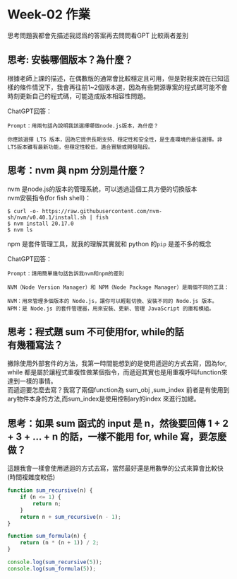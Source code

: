 # Week-02 作業
思考問題我都會先描述我認爲的答案再去問問看GPT 比較兩者差別
## 思考: 安裝哪個版本？為什麼？
根據老師上課的描述，在偶數版的通常會比較穩定且可用，但是對我來說在已知這樣的條件情況下，我會再往前1~2個版本選，因為有些開源專案的程式碼可能不會時刻更新自己的程式碼，可能造成版本相容性問題。

ChatGPT回答：

    Prompt：用兩句話內說明我該選擇哪個node.js版本，為什麼？

    你應該選擇 LTS 版本，因為它提供長期支持、穩定性和安全性，是生產環境的最佳選擇。非LTS版本雖有最新功能，但穩定性較低，適合實驗或開發階段。

## 思考：nvm 與 npm 分別是什麼？
nvm 是node.js的版本的管理系統，可以透過這個工具方便的切換版本<br>
nvm安裝指令(for fish shell)：

    $ curl -o- https://raw.githubusercontent.com/nvm-sh/nvm/v0.40.1/install.sh | fish
    $ nvm install 20.17.0
    $ nvm ls
npm 是套件管理工具，就我的理解其實就和 python 的`pip` 是差不多的概念

ChatGPT回答：

    Prompt：請用簡單幾句話告訴我nvm和npm的差別

    NVM（Node Version Manager）和 NPM（Node Package Manager）是兩個不同的工具：

    NVM：用來管理多個版本的 Node.js，讓你可以輕鬆切換、安裝不同的 Node.js 版本。
    NPM：是 Node.js 的套件管理器，用來安裝、更新、管理 JavaScript 的庫和模組。


## 思考：程式題 sum 不可使用for, while的話 <br>有幾種寫法？
撇除使用外部套件的方法，我第一時間能想到的是使用遞迴的方式去寫，因為for, while 都是屬於讓程式重複性做某個指令，而遞迴其實也是用重複呼叫function來達到一樣的事情。<br>
而遞迴要怎麼去寫？我寫了兩個function為 sum_obj ,sum_index 前者是有使用到ary物件本身的方法,而sum_index是使用控制ary的index 來進行加總。

## 思考：如果 sum 函式的 input 是 n，然後要回傳 1 + 2 + 3 + … + n 的話，一樣不能用 for, while 寫，要怎麼做？
這題我會一樣會使用遞迴的方式去寫，當然最好還是用數學的公式來算會比較快 (時間複雜度較低)
```javascript
function sum_recursive(n) {
    if (n <= 1) {
        return n;
    }
    return n + sum_recursive(n - 1);
}

function sum_formula(n) {
    return (n * (n + 1)) / 2;
}

console.log(sum_recursive(5));
console.log(sum_formula(5));
```
